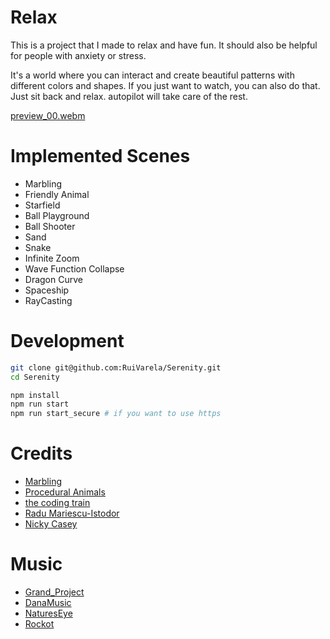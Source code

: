# Relax
This is a project that I made to relax and have fun. It should also be helpful for people with anxiety or stress.

It's a world where you can interact and create beautiful patterns with different colors and shapes.
If you just want to watch, you can also do that. Just sit back and relax. autopilot will take care of the rest.

[preview_00.webm](https://github.com/user-attachments/assets/2779a7f2-aa4f-45d2-810b-61df4b5d0bab)

# Implemented Scenes
- Marbling
- Friendly Animal
- Starfield
- Ball Playground
- Ball Shooter
- Sand
- Snake
- Infinite Zoom
- Wave Function Collapse
- Dragon Curve
- Spaceship
- RayCasting

# Development
```zsh
git clone git@github.com:RuiVarela/Serenity.git
cd Serenity

npm install
npm run start
npm run start_secure # if you want to use https
```

# Credits
- [Marbling](https://people.csail.mit.edu/jaffer/Marbling/Dropping-Paint)
- [Procedural Animals](https://www.youtube.com/watch?v=qlfh_rv6khY)
- [the coding train](https://thecodingtrain.com/)
- [Radu Mariescu-Istodor](https://www.youtube.com/@Radu)
- [Nicky Casey](https://ncase.me/)

# Music
- [Grand_Project](https://pixabay.com/users/grand_project-19033897/)
- [DanaMusic](https://pixabay.com/users/danamusic-31920663/)
- [NaturesEye](https://pixabay.com/users/natureseye-18615106/)
- [Rockot](https://pixabay.com/users/rockot-1947599/)
